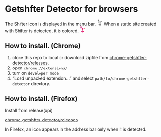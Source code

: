 # Getshfter Detector for browsers

The Shifter icon is displayed in the menu bar. ![Not Shifter](./Shifter_Mono_19.png)
 When a static site created with Shifter is detected, it is colored. ![Shifter!](./Shifter_Color_19.png)


## How to install. (Chrome)

1. clone this repo to local or download zipfile from [chrome-getshfter-detector/releases](https://github.com/getshifter/chrome-getshfter-detector/releases).
2. open `chrome://extensions/`
3. turn on `developer mode`
4. “Load unpacked extension…” and select `path/to/chrome-getshfter-detector` directory.


## How to install. (Firefox)

Install from release(xpi)

[chrome-getshfter-detector/releases](https://github.com/getshifter/chrome-getshfter-detector/releases)

In Firefox, an icon appears in the address bar only when it is detected.

